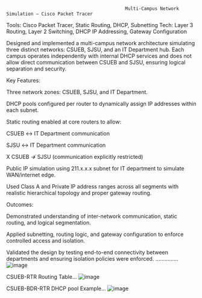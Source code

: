                                                 Multi-Campus Network Simulation – Cisco Packet Tracer
                                                
Tools: Cisco Packet Tracer, Static Routing, DHCP, Subnetting
Tech: Layer 3 Routing, Layer 2 Switching, DHCP IP Addressing, Gateway Configuration

Designed and implemented a multi-campus network architecture simulating three distinct networks: CSUEB, SJSU, and an IT Department hub. Each campus operates independently with internal DHCP services and does not allow direct communication between CSUEB and SJSU, ensuring logical separation and security.

Key Features:

  Three network zones: CSUEB, SJSU, and IT Department.

  DHCP pools configured per router to dynamically assign IP addresses within each subnet.

  Static routing enabled at core routers to allow:

  CSUEB ↔ IT Department communication

  SJSU ↔ IT Department communication

  X CSUEB ↛ SJSU (communication explicitly restricted)

  Public IP simulation using 211.x.x.x subnet for IT department to simulate WAN/internet edge.

  Used Class A and Private IP address ranges across all segments with realistic hierarchical topology and proper gateway routing.

Outcomes:

  Demonstrated understanding of inter-network communication, static routing, and logical segmentation.

  Applied subnetting, routing logic, and gateway configuration to enforce controlled access and isolation.

  Validated the design by testing end-to-end connectivity between departments and ensuring isolation policies were enforced.
...............
![image](https://github.com/user-attachments/assets/a51d3f49-c17c-4c8f-930c-6d671d806f8c)


CSUEB-RTR Routing Table...
![image](https://github.com/user-attachments/assets/6f907d6a-db82-48dd-891a-70270472ba78)


CSUEB-BDR-RTR DHCP pool Example...
![image](https://github.com/user-attachments/assets/e27e2d6f-1269-45bb-b831-59a8c3655f6c)





